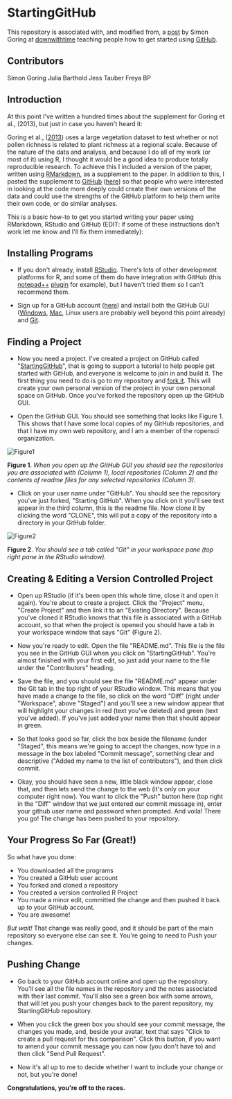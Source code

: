 StartingGitHub
==============

This repository is associated with, and modified from, a [post](http://downwithtime.wordpress.com/2013/09/12/writing-and-collaborating-on-github-a-primer-for-paleoecologists/) by Simon Goring at [downwithtime](http://downwithtime.wordpress.com) teaching people how to get started using [GitHub](http://github.com).

Contributors
----------------
Simon Goring
Julia Barthold
Jess Tauber
Freya BP


Introduction
------------------------
At this point I've written a hundred times about the supplement for Goring et al., (2013), but just in case you haven't heard it:

Goring et al., ([2013](http://onlinelibrary.wiley.com/doi/10.1111/1365-2745.12135/full)) uses a large vegetation dataset to test whether or not pollen richness is related to plant richness at a regional scale. Because of the nature of the data and analysis, and because I do all of my work (or most of it) using R, I thought it would be a good idea to produce totally reproducible research.  To achieve this I included a version of the paper, written using [RMarkdown](http://www.rstudio.com/ide/docs/authoring/using_markdown), as a supplement to the paper.  In addition to this, I posted the supplement to [GitHub](http://github.com) ([here](https://github.com/SimonGoring/GoringetalPollenRichness)) so that people who were interested in looking at the code more deeply could create their own versions of the data and could use the strengths of the GitHub platform to help them write their own code, or do similar analyses.

This is a basic how-to to get you started writing your paper using RMarkdown, RStudio and GitHub (EDIT: if some of these instructions don't work let me know and I'll fix them immediately):

Installing Programs
----------------------------------
* If you don't already, install [RStudio](http://www.rstudio.com/).  There's lots of other development platforms for R, and some of them do have integration with GitHub (this [notepad++](http://notepad-plus-plus.org/) [plugin](https://forum.lowyat.net/topic/1358320/all) for example), but I haven't tried them so I can't recommend them.

* Sign up for a GitHub account ([here](https://github.com/signup/free)) and install both the GitHub GUI ([Windows](http://windows.github.com/), [Mac](http://mac.github.com/), Linux users are probably well beyond this point already) and [Git](http://git-scm.com/).

Finding a Project
----------------------------------
* Now you need a project.  I've created a project on GitHub called "[StartingGitHub](https://github.com/SimonGoring/StartingGitHub)", that is going to support a tutorial to help people get started with GitHub, and everyone is welcome to join in and build it.   The first thing you need to do is go to my repository and [fork it](https://help.github.com/articles/fork-a-repo).  This will create your own personal version of the project in your own personal space on GitHub.  Once you've forked the repository open up the GitHub GUI.

* Open the GitHub GUI.  You should see something that looks like Figure 1.  This shows that I have some local copies of my GitHub repositories, and that I have my own web repository, and I am a member of the ropensci organization.

![Figure1][Figure1_image]

**Figure 1**. *When you open up the GitHub GUI you should see the repositories you are associated with (Column 1), local repositories (Column 2) and the contents of readme files for any selected repositories (Column 3).*

* Click on your user name under "GitHub". You should see the repository you've just forked, "Starting GitHub".  When you click on it you'll see text appear in the third column, this is the readme file.  Now clone it by clicking the word "CLONE", this will put a copy of the repository into a directory in your GitHub folder.

![Figure2][Figure2_image]

**Figure 2**.  *You should see a tab called "Git" in your workspace pane (top right pane in the RStudio window).*

Creating & Editing a Version Controlled Project
-----------------------------------------
* Open up RStudio (if it's been open this whole time, close it and open it again).  You're about to create a project.  Click the "Project" menu, "Create Project" and then link it to an "Existing Directory".  Because you've cloned it RStudio knows that this file is associated with a GitHub account, so that when the project is opened you should have a tab in your workspace window that says "Git" (Figure 2).

* Now you're ready to edit.  Open the file "README.md".  This file is the file you see in the GitHub GUI when you click on "StartingGitHub".  You're almost finished with your first edit, so just add your name to the file under the "Contributors" heading.

* Save the file, and you should see the file "README.md" appear under the Git tab in the top right of your RStudio window.  This means that you have made a change to the file, so click on the word "Diff" (right under "Workspace", above "Staged") and you'll see a new window appear that will highlight your changes in red (text you've deleted) and green (text you've added).  If you've just added your name then that should appear in green.

* So that looks good so far, click the box beside the filename (under "Staged", this means we're going to accept the changes, now type in a message in the box labeled "Commit message", something clear and descriptive ("Added my name to the list of contributors"), and then click commit.

* Okay, you should have seen a new, little black window appear, close that, and then lets send the change to the web (it's only on your computer right now).  You want to click the "Push" button here (top right in the "Diff" window that we just entered our commit message in), enter your github user name and password when prompted.  And voila!  There you go!  The change has been pushed to your repository.

Your Progress So Far (Great!)
-----------------------------------
So what have you done:
* You downloaded all the programs
* You created a GitHub user account
* You forked and cloned a repository
* You created a version controlled R Project
* You made a minor edit, committed the change and then pushed it back up to your GitHub account.
* You are awesome!

*But wait!*  That change was really good, and it should be part of the main repository so everyone else can see it.  You're going to need to Push your changes.

Pushing Change
--------------------
* Go back to your GitHub account online and open up the repository.  You'll see all the file names in the repository and the notes associated with their last commit.  You'll also see a green box with some arrows, that will let you push your changes back to the parent repository, my StartingGitHub repository.  

* When you click the green box you should see your commit message, the changes you made, and, beside your avatar, text that says "Click to create a pull request for this comparison".  Click this button, if you want to amend your commit message you can now (you don't have to) and then click "Send Pull Request".

* Now it's all up to me to decide whether I want to include your change or not, but you're done!  

**Congratulations, you're off to the races.**

[Figure1_image]: figures/GitHub_GUI_screenshot.png "screenshot"
[Figure2_image]: figures/GitInPane.png "GitPane"